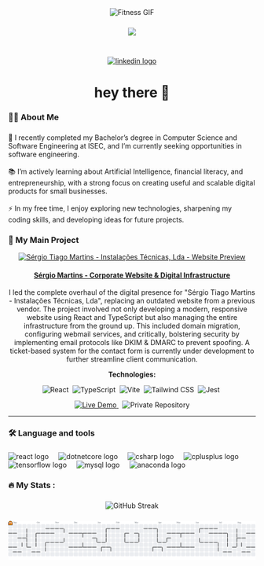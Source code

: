 <div align="center">
  <img height="150" src="https://i.imgur.com/DHY7Sta.gif" alt="Fitness GIF" />
</div>


###

<div align="center">
  <img src="https://visitor-badge.laobi.icu/badge?page_id=Brnmrt.Brnmrt&"  />
</div>

###

<br clear="both">

<div align="center">
  <a href="https://www.linkedin.com/in/brnmrt/" target="_blank">
    <img src="https://raw.githubusercontent.com/maurodesouza/profile-readme-generator/master/src/assets/icons/social/linkedin/default.svg" width="52" height="40" alt="linkedin logo"  />
  </a>
</div>

###

<h1 align="center">hey there 👋</h1>

###

<h3 align="left">👩‍💻  About Me</h3>

###

<p align="left">🔭 I recently completed my Bachelor’s degree in Computer Science and Software Engineering at ISEC, and I’m currently seeking opportunities in software engineering.<br><br>📚 I’m actively learning about Artificial Intelligence, financial literacy, and entrepreneurship, with a strong focus on creating useful and scalable digital products for small businesses.<br><br>⚡ In my free time, I enjoy exploring new technologies, sharpening my coding skills, and developing ideas for future projects.</p>

###
### 🚀 My Main Project

<div align="center">

  <a href="https://www.sergiomartins.com.pt" target="_blank">
    <img src="https://i.imgur.com/sRByLNe.png" alt="Sérgio Tiago Martins - Instalações Técnicas, Lda - Website Preview" width="50"/>
  </a>
  
  <br/>

  <h4>
    <a href="https://www.sergiomartins.com.pt" target="_blank">Sérgio Martins - Corporate Website & Digital Infrastructure</a>
  </h4>

  <p>
    I led the complete overhaul of the digital presence for "Sérgio Tiago Martins - Instalações Técnicas, Lda", replacing an outdated website from a previous vendor. The project involved not only developing a modern, responsive website using React and TypeScript but also managing the entire infrastructure from the ground up. This included domain migration, configuring webmail services, and critically, bolstering security by implementing email protocols like DKIM & DMARC to prevent spoofing. A ticket-based system for the contact form is currently under development to further streamline client communication.
  </p>
  
  <p><strong>Technologies:</strong></p>
  <p>
    <img src="https://img.shields.io/badge/React-20232A?style=for-the-badge&logo=react&logoColor=61DAFB" alt="React"/>&nbsp;
    <img src="https://img.shields.io/badge/TypeScript-3178C6?style=for-the-badge&logo=typescript&logoColor=white" alt="TypeScript"/>&nbsp;
    <img src="https://img.shields.io/badge/Vite-646CFF?style=for-the-badge&logo=vite&logoColor=white" alt="Vite"/>&nbsp;
    <img src="https://img.shields.io/badge/Tailwind_CSS-38B2AC?style=for-the-badge&logo=tailwind-css&logoColor=white" alt="Tailwind CSS"/>&nbsp;
    <img src="https://img.shields.io/badge/Jest-C21325?style=for-the-badge&logo=jest&logoColor=white" alt="Jest"/>&nbsp;
  </p>

  <p>
    <a href="https://www.sergiomartins.com.pt" target="_blank">
      <img src="https://img.shields.io/badge/Live_Demo-orange?style=for-the-badge" alt="Live Demo"/>
    </a>&nbsp;
    <img src="https://img.shields.io/badge/Repository-Private-blue?style=for-the-badge&logo=github" alt="Private Repository"/>
  </p>

</div>

---


###

<h3 align="left">🛠 Language and tools</h3>

###

<div align="left">
  <img src="https://cdn.jsdelivr.net/gh/devicons/devicon/icons/react/react-original.svg" height="40" alt="react logo"  />
  <img width="12" />
  <img src="https://cdn.jsdelivr.net/gh/devicons/devicon/icons/dotnetcore/dotnetcore-original.svg" height="40" alt="dotnetcore logo"  />
  <img width="12" />
  <img src="https://cdn.jsdelivr.net/gh/devicons/devicon/icons/csharp/csharp-original.svg" height="40" alt="csharp logo"  />
  <img width="12" />
  <img src="https://cdn.jsdelivr.net/gh/devicons/devicon/icons/cplusplus/cplusplus-original.svg" height="40" alt="cplusplus logo"  />
  <img width="12" />
  <img src="https://cdn.jsdelivr.net/gh/devicons/devicon/icons/tensorflow/tensorflow-original.svg" height="40" alt="tensorflow logo"  />
  <img width="12" />
  <img src="https://cdn.jsdelivr.net/gh/devicons/devicon/icons/mysql/mysql-original.svg" height="40" alt="mysql logo"  />
  <img width="12" />
  <img src="https://cdn.simpleicons.org/anaconda/44A833" height="40" alt="anaconda logo"  />
</div>

###

<h3 align="left">🔥   My Stats :</h3>

###

<div align="center">
 <img src="https://streak-stats.demolab.com?user=Brnmrt&theme=dark" alt="GitHub Streak" />
</div>

###

<picture>
  <source media="(prefers-color-scheme: dark)" srcset="https://raw.githubusercontent.com/Brnmrt/Brnmrt/output/pacman-contribution-graph-dark.svg">
  <source media="(prefers-color-scheme: light)" srcset="https://raw.githubusercontent.com/Brnmrt/Brnmrt/output/pacman-contribution-graph.svg">
  <img alt="pacman contribution graph" src="https://raw.githubusercontent.com/Brnmrt/Brnmrt/output/pacman-contribution-graph.svg">
</picture>

###
